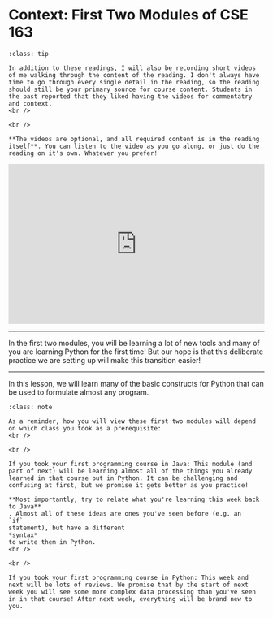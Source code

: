 # Context: First Two Modules of CSE 163


```{admonition} Tip
:class: tip

In addition to these readings, I will also be recording short videos of me walking through the content of the reading. I don't always have time to go through every single detail in the reading, so the reading should still be your primary source for course content. Students in the past reported that they liked having the videos for commentatry and context.
<br />

<br />

**The videos are optional, and all required content is in the reading itself**. You can listen to the video as you go along, or just do the reading on it's own. Whatever you prefer!

```


<div style="position: relative; padding-bottom: 62.5%; height: 0;">
    <iframe src="https://www.loom.com/embed/732b9b2cb52d4380b4e21ea4cf53f2ab?sharedAppSource=personal_library" frameborder="0" webkitallowfullscreen mozallowfullscreen allowfullscreen style="position: absolute; top: 0; left: 0; width: 100%; height: 100%;"></iframe>
</div>

---

In the first two modules, you will be learning a lot of new tools and many of you are learning Python for the first time! But our hope is that this deliberate practice we are setting up will make this transition easier!  

<hr>
In this lesson, we will learn many of the basic constructs for Python that can be used to formulate almost any program.  


```{admonition} Note
:class: note

As a reminder, how you will view these first two modules will depend on which class you took as a prerequisite:
<br />

<br />

If you took your first programming course in Java: This module (and part of next) will be learning almost all of the things you already learned in that course but in Python. It can be challenging and confusing at first, but we promise it gets better as you practice!

**Most importantly, try to relate what you're learning this week back to Java**
. Almost all of these ideas are ones you've seen before (e.g. an
`if`
statement), but have a different
*syntax*
to write them in Python.
<br />

<br />

If you took your first programming course in Python: This week and next will be lots of reviews. We promise that by the start of next week you will see some more complex data processing than you've seen in in that course! After next week, everything will be brand new to you.

```


 

